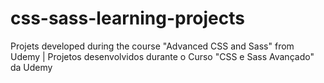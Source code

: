 # css-sass-learning-projects
Projets developed during the course "Advanced CSS and Sass" from Udemy | Projetos desenvolvidos durante o Curso "CSS e Sass Avançado" da Udemy 
